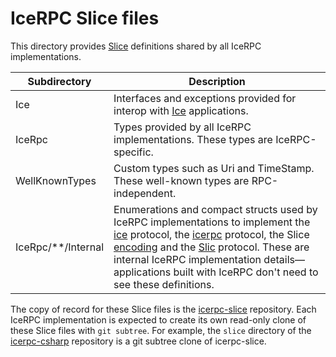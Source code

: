 # IceRPC Slice files

This directory provides [Slice][slice] definitions shared by all IceRPC implementations.

| Subdirectory       | Description                                                                        |
|--------------------|------------------------------------------------------------------------------------|
| Ice                | Interfaces and exceptions provided for interop with [Ice][zeroc-ice] applications. |
| IceRpc             | Types provided by all IceRPC implementations. These types are IceRPC-specific.     |
| WellKnownTypes     | Custom types such as Uri and TimeStamp. These well-known types are RPC-independent.|
| IceRpc/**/Internal | Enumerations and compact structs used by IceRPC implementations to implement the [ice][ice-protocol] protocol, the [icerpc][icerpc-protocol] protocol, the Slice [encoding][slice-encoding] and the [Slic][slic] protocol. These are internal IceRPC implementation details—applications built with IceRPC don't need to see these definitions.|

The copy of record for these Slice files is the [icerpc-slice][icerpc-slice] repository. Each IceRPC implementation is
expected to create its own read-only clone of these Slice files with `git subtree`. For example, the `slice` directory
of the [icerpc-csharp][icerpc-csharp] repository is a git subtree clone of icerpc-slice.

[ice-protocol]: https://docs.testing.zeroc.com/docs/icerpc-core/ice-protocol/protocol-frames
[icerpc-csharp]: https://github.com/icerpc/icerpc-csharp/
[icerpc-protocol]: https://docs.testing.zeroc.com/docs/icerpc-core/icerpc-protocol/mapping-rpcs-to-streams
[icerpc-slice]: https://github.com/icerpc/icerpc-slice
[slic]: https://docs.testing.zeroc.com/icerpc-core/slic-protocol
[slice]: https://docs.testing.zeroc.com/docs/slice
[slice-encoding]: https://docs.testing.zeroc.com/docs/slice/encoding
[zeroc-ice]: https://github.com/zeroc-ice/ice
